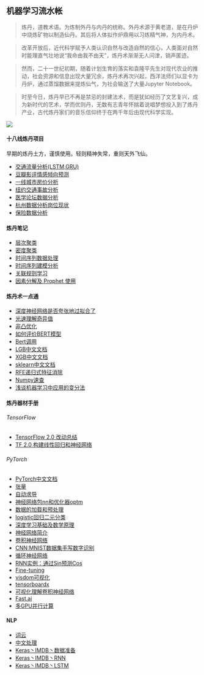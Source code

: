 ## 机器学习流水帐
> 炼丹，道教术语。为炼制外丹与内丹的统称。外丹术源于黄老道，是在丹炉中烧炼矿物以制造仙丹。其后将人体拟作炉鼎用以习炼精气神，为内丹术。

> 改革开放后，近代科学赋予人类认识自然与改造自然的信心，人类面对自然时能理直气壮地说“我命由我不由天”，炼丹术渐渐无人问津，销声匿迹。

> 然而，二十一世纪初期，随着计划生育的落实和袁隆平先生对现代农业的推动，社会资源和信息出现大量冗余，炼丹术再次兴起，西洋法师们以显卡为丹炉，通过蒸馏数据来提炼仙气，为社会输送了大量Jupyter Notebook。

> 时至今日，炼丹早已不再是禁忌的封建法术，而是犹如经历了文艺复兴，成为新时代的艺术，学而优则丹，无数有志青年怀揣着说唱梦想投入到了炼丹产业，古代炼丹家们的音乐信仰终于在两千年后由现代科学实现。


![](https://github.com/weiyunchen/weiyunchen.github.io/blob/master/fm.png)


#### 十八线炼丹项目
早期的炼丹土方，谨慎使用。轻则精神失常，重则天外飞仙。
- [交通流量分析(LSTM,GRU)](https://nbviewer.jupyter.org/github/weiyunchen/weiyunchen.github.io/blob/master/%E7%AE%80%E5%8D%95%E5%B0%8F%E9%A1%B9%E7%9B%AE/%E4%BA%A4%E9%80%9A%E6%B5%81%E9%87%8F%E5%88%86%E6%9E%90(LSTM%2CGRU).ipynb)
- [豆瓣影评情感倾向预测](https://nbviewer.jupyter.org/github/weiyunchen/weiyunchen.github.io/blob/master/%E7%AE%80%E5%8D%95%E5%B0%8F%E9%A1%B9%E7%9B%AE/%E8%B1%86%E7%93%A3%E5%BD%B1%E8%AF%84%E6%83%85%E6%84%9F%E5%80%BE%E5%90%91%E9%A2%84%E6%B5%8B.ipynb)
- [一线城市房价分析](https://nbviewer.jupyter.org/github/weiyunchen/weiyunchen.github.io/blob/master/%E7%AE%80%E5%8D%95%E5%B0%8F%E9%A1%B9%E7%9B%AE/%E4%B8%80%E7%BA%BF%E5%9F%8E%E5%B8%82%E6%88%BF%E4%BB%B7%E5%88%86%E6%9E%90.ipynb)
- [纽约交通事故分析](https://nbviewer.jupyter.org/github/weiyunchen/weiyunchen.github.io/blob/master/%E7%AE%80%E5%8D%95%E5%B0%8F%E9%A1%B9%E7%9B%AE/%E7%BA%BD%E7%BA%A6%E4%BA%A4%E9%80%9A%E4%BA%8B%E6%95%85%E5%88%86%E6%9E%90.ipynb)
- [医学论坛数据分析](https://nbviewer.jupyter.org/github/weiyunchen/weiyunchen.github.io/blob/master/%E7%AE%80%E5%8D%95%E5%B0%8F%E9%A1%B9%E7%9B%AE/%E5%8C%BB%E5%AD%A6%E8%AE%BA%E5%9D%9B%E7%9A%84%E6%95%B0%E6%8D%AE%E5%88%86%E6%9E%90.ipynb)
- [杭州数据分析岗位现状](https://nbviewer.jupyter.org/github/weiyunchen/weiyunchen.github.io/blob/master/%E7%AE%80%E5%8D%95%E5%B0%8F%E9%A1%B9%E7%9B%AE/%E6%9D%AD%E5%B7%9E%E6%95%B0%E6%8D%AE%E5%88%86%E6%9E%90%E5%B2%97%E7%8E%B0%E7%8A%B6%E5%88%86%E6%9E%90.ipynb)
- [保险数据分析](https://nbviewer.jupyter.org/github/weiyunchen/weiyunchen.github.io/blob/master/%E7%AE%80%E5%8D%95%E5%B0%8F%E9%A1%B9%E7%9B%AE/%E4%BF%9D%E9%99%A9%E6%95%B0%E6%8D%AE%E5%88%86%E6%9E%90.ipynb)
#### 炼丹笔记
- [层次聚类](https://nbviewer.jupyter.org/github/weiyunchen/weiyunchen.github.io/blob/master/%E7%AC%94%E8%AE%B0%E8%AF%BE%E7%A8%8B%E6%95%B4%E7%90%86/%E5%B1%82%E6%AC%A1%E8%81%9A%E7%B1%BB%E6%96%B9%E6%B3%95.ipynb)
- [密度聚类](https://nbviewer.jupyter.org/github/weiyunchen/weiyunchen.github.io/blob/master/%E7%AC%94%E8%AE%B0%E8%AF%BE%E7%A8%8B%E6%95%B4%E7%90%86/%E5%AF%86%E5%BA%A6%E8%81%9A%E7%B1%BB%E6%96%B9%E6%B3%95.ipynb)
- [时间序列数据处理](https://nbviewer.jupyter.org/github/weiyunchen/weiyunchen.github.io/blob/master/%E7%AC%94%E8%AE%B0%E8%AF%BE%E7%A8%8B%E6%95%B4%E7%90%86/%E6%97%B6%E9%97%B4%E5%BA%8F%E5%88%97%E6%95%B0%E6%8D%AE%E5%A4%84%E7%90%86.ipynb)
- [时间序列建模分析](https://nbviewer.jupyter.org/github/weiyunchen/weiyunchen.github.io/blob/master/%E7%AC%94%E8%AE%B0%E8%AF%BE%E7%A8%8B%E6%95%B4%E7%90%86/%E6%97%B6%E9%97%B4%E5%BA%8F%E5%88%97%E5%BB%BA%E6%A8%A1%E5%88%86%E6%9E%90.ipynb)
- [关联规则学习](https://nbviewer.jupyter.org/github/weiyunchen/weiyunchen.github.io/blob/master/%E7%AC%94%E8%AE%B0%E8%AF%BE%E7%A8%8B%E6%95%B4%E7%90%86/%E5%85%B3%E8%81%94%E8%A7%84%E5%88%99%E5%AD%A6%E4%B9%A0.ipynb)
- [因素分解及 Prophet 使用](https://nbviewer.jupyter.org/github/weiyunchen/weiyunchen.github.io/blob/master/%E7%AC%94%E8%AE%B0%E8%AF%BE%E7%A8%8B%E6%95%B4%E7%90%86/%E5%9B%A0%E7%B4%A0%E5%88%86%E8%A7%A3%E5%8F%8A%20Prophet%20%E5%B7%A5%E5%85%B7%E4%BD%BF%E7%94%A8.ipynb)
#### 炼丹术一点通
- [深度神经网络是否夸张地过拟合了](https://mp.weixin.qq.com/s?__biz=MzU1NDA4NjU2MA==&mid=2247496352&idx=2&sn=e965b288799f07591e8c00e76ca149a7&chksm=fbea4b6fcc9dc279105733036f3e9efd76e17aeb742cbe3d97f18352ba1dcc47dfdac3faba9d&scene=0&xtrack=1#rd)
- [光速理解奇异值](https://www.matongxue.com/madocs/306.html)
- [非凸优化](https://zhuanlan.zhihu.com/optimization)
- [如何评价BERT模型](https://www.zhihu.com/question/298203515/answer/579198043)
- [Bert调用](https://www.kesci.com/home/project/5bfaa482954d6e001067396d/code)
- [LGB中文文档](http://lightgbm.apachecn.org/#/)
- [XGB中文文档](http://xgboost.apachecn.org/#/)
- [sklearn中文文档](http://sklearn.apachecn.org/#/)
- [RFE递归式特征消除](https://zhuanlan.zhihu.com/p/64900887)
- [Numpy速查](https://zhuanlan.zhihu.com/p/27334246)
- [浅谈机器学习中应用的变分法](https://muyi110.github.io/2018/%E6%B5%85%E8%B0%88%E6%9C%BA%E5%99%A8%E5%AD%A6%E4%B9%A0%E4%B8%AD%E5%BA%94%E7%94%A8%E7%9A%84%E5%8F%98%E5%88%86%E6%B3%95/)


#### 炼丹器材手册
###### TensorFlow
- [TensorFlow 2.0 改动总结](https://nbviewer.jupyter.org/github/weiyunchen/weiyunchen.github.io/blob/master/tf/TensorFlow%202.0%20%E6%94%B9%E5%8A%A8%E7%89%B9%E6%80%A7.ipynb)
- [TF 2.0 构建线性回归和神经网络](https://nbviewer.jupyter.org/github/weiyunchen/weiyunchen.github.io/blob/master/tf/TF%202.0%20%E6%9E%84%E5%BB%BA%E7%BA%BF%E6%80%A7%E5%9B%9E%E5%BD%92%E5%92%8C%E7%A5%9E%E7%BB%8F%E7%BD%91%E7%BB%9C.ipynb)
###### PyTorch
- [PyTorch中文文档](https://pytorch-cn.readthedocs.io/zh/latest/)
- [张量](https://nbviewer.jupyter.org/github/zergtant/pytorch-handbook/blob/master/chapter2/2.1.1.pytorch-basics-tensor.ipynb)
- [自动求导](https://nbviewer.jupyter.org/github/zergtant/pytorch-handbook/blob/master/chapter2/2.1.2-pytorch-basics-autograd.ipynb)
- [神经网络包nn和优化器optm](https://nbviewer.jupyter.org/github/zergtant/pytorch-handbook/blob/master/chapter2/2.1.3-pytorch-basics-nerual-network.ipynb)
- [数据的加载和预处理](https://nbviewer.jupyter.org/github/zergtant/pytorch-handbook/blob/master/chapter2/2.1.4-pytorch-basics-data-lorder.ipynb)
- [logistic回归二元分类](https://nbviewer.jupyter.org/github/zergtant/pytorch-handbook/blob/master/chapter3/3.1-logistic-regression.ipynb)
- [深度学习基础及数学原理](https://nbviewer.jupyter.org/github/zergtant/pytorch-handbook/blob/master/chapter2/2.2-deep-learning-basic-mathematics.ipynb)
- [神经网络简介](https://nbviewer.jupyter.org/github/zergtant/pytorch-handbook/blob/master/chapter2/2.3-deep-learning-neural-network-introduction.ipynb)
- [卷积神经网络](https://nbviewer.jupyter.org/github/zergtant/pytorch-handbook/blob/master/chapter2/2.4-cnn.ipynb)
- [CNN:MNIST数据集手写数字识别](https://nbviewer.jupyter.org/github/zergtant/pytorch-handbook/blob/master/chapter3/3.2-mnist.ipynb)
- [循环神经网络](https://nbviewer.jupyter.org/github/zergtant/pytorch-handbook/blob/master/chapter2/2.5-rnn.ipynb)
- [RNN实例：通过Sin预测Cos](https://nbviewer.jupyter.org/github/zergtant/pytorch-handbook/blob/master/chapter3/3.3-rnn.ipynb)
- [Fine-tuning](https://nbviewer.jupyter.org/github/zergtant/pytorch-handbook/blob/master/chapter4/4.1-fine-tuning.ipynb)
- [visdom可视化](https://nbviewer.jupyter.org/github/zergtant/pytorch-handbook/blob/master/chapter4/4.2.1-visdom.ipynb)
- [tensorboardx](https://nbviewer.jupyter.org/github/zergtant/pytorch-handbook/blob/master/chapter4/4.2.2-tensorboardx.ipynb)
- [可视化理解卷积神经网络](https://nbviewer.jupyter.org/github/zergtant/pytorch-handbook/blob/master/chapter4/4.2.3-cnn-visualizing.ipynb)
- [Fast.ai](https://nbviewer.jupyter.org/github/zergtant/pytorch-handbook/blob/master/chapter4/4.3-fastai.ipynb)
- [多GPU并行计算](https://nbviewer.jupyter.org/github/zergtant/pytorch-handbook/blob/master/chapter4/4.5-multiply-gpu-parallel-training.ipynb)
#### NLP
- [词云](https://nbviewer.jupyter.org/github/weiyunchen/weiyunchen.github.io/blob/master/%E8%87%AA%E7%84%B6%E8%AF%AD%E8%A8%80%E5%A4%84%E7%90%86/%E8%AF%8D%E4%BA%91.ipynb)
- [中文处理](https://nbviewer.jupyter.org/github/weiyunchen/weiyunchen.github.io/blob/master/%E8%87%AA%E7%84%B6%E8%AF%AD%E8%A8%80%E5%A4%84%E7%90%86/%E4%B8%AD%E6%96%87%E8%AF%AD%E8%A8%80%E5%A4%84%E7%90%86.ipynb)
- [Keras丶IMDB丶数据准备](https://nbviewer.jupyter.org/github/weiyunchen/weiyunchen.github.io/blob/master/%E8%87%AA%E7%84%B6%E8%AF%AD%E8%A8%80%E5%A4%84%E7%90%86/Keras_Imdb_Introduce.ipynb)
- [Keras丶IMDB丶RNN](https://nbviewer.jupyter.org/github/weiyunchen/weiyunchen.github.io/blob/master/%E8%87%AA%E7%84%B6%E8%AF%AD%E8%A8%80%E5%A4%84%E7%90%86/Keras_Imdb_RNN.ipynb)
- [Keras丶IMDB丶LSTM](https://nbviewer.jupyter.org/github/weiyunchen/weiyunchen.github.io/blob/master/%E8%87%AA%E7%84%B6%E8%AF%AD%E8%A8%80%E5%A4%84%E7%90%86/Keras_Imdb_LSTM.ipynb)

